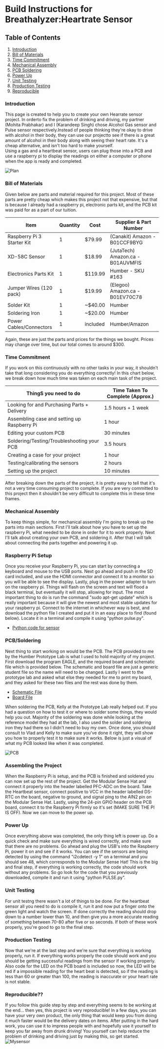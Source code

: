 # Build Instructions for Breathalyzer:Heartrate Sensor

## Table of Contents
1. [Introduction](#introduction)
2. [Bill of Materials](#bill-of-materials)
3. [Time Commitment](#time-commitment)
4. [Mechanical Assembly](#mechanical-assembly)
5. [PCB Soldering](#pcb-soldering)
6. [Power Up](#power-up)
7. [Unit Testing](#unit-testing)
8. [Production Testing](#production-testing)
9. [Reproducible](#reproducible)

### Introduction
This page is created to help you to create your own Hearrate sensor project. In orderto fix the problem of drinking and driving, my partner (Mohita Prabhakar) and I (Karandeep Singh) chose Alcohol Gas sensor and Pulse sensor respectively.Instead of people thinking they're okay to drive with alcohol in their body, they can use our projectto see if there is a great amount of alcohol in their body along with seeing their heart rate. It's a cheap alternative, and isn't too hard to make yourself.
<br>
Using a gas and a heartbeat sensor, users can plug those into a PCB and use a raspberry pi to display the readings on either a computer or phone when the app is ready and completed.

![Plan]()

### Bill of Materials
Given below are parts and material required for this project. Most of these
parts are pretty cheap which makes this project not that expensive, but that is
because I already had a raspberry pi, electronic parts kit, and the PCB kit was
paid for as a part of our tuition. 

| **Item**                   | **Quantity** | **Cost**  | **Supplier & Part Number**        |
|----------------------------|--------------|-----------|-----------------------------------|
| Raspberry Pi 3 Starter Kit | 1            | \$79.99   | (Canakit) Amazon - B01CCF9BYG     |
| XD-58C Sensor              | 1            | \$18.99   | (JutaTech) Amazon.ca - B01AUVMFIS |
| Electronics Parts Kit      | 1            | \$119.99  | Humber - SKU \#163                |
| Jumper Wires (120 pack)    | 1            | \$19.99   | (Elegoo) Amazon.ca - B01EV70C78   |
| Solder Kit                 | 1            | \~\$40.00 | Humber                            |
| Soldering Iron             | 1            | \~\$20.00 | Humber                            |
| Power Cables/Connectors    | 1            | included  | Humber/Amazon                     |

Again, these are just the parts and prices for the things we bought. Prices may
change over time, but our total comes to around \$300.

### Time Commitment
If you work on this continuously with no other
tasks in your way, it shouldn't take that long considering you do everything
correctly! In this chart below, we break down how much time was taken on each
main task of the project.

| ThingS you need to do                       | Time Taken To Complete (Approx.) |
|---------------------------------------------|----------------------------------|
| Looking for and Purchasing Parts + Delivery | 1.5 hours + 1 week               |
| Assembling case and setting up Raspberry Pi | 1 hour                           |
| Editing your custom PCB                     | 30 minutes                       |
| Soldering/Testing/Troubleshooting your PCB  | 3.5 hours                        |
| Creating a case for your project            | 1 hour                           |
| Testing/calibrating the sensors             | 2 hours                          |
| Setting up the project                      | 10 minutes                       |

After breaking down the parts of the project, it is pretty easy to tell that
it's not a very time consuming project to complete. If you are very committed to
this project then it shouldn't be very difficult to complete this in these time
frames.

### Mechanical Assembly
To keep things simple, for mechanical assembly I'm going to break up the parts into main sections. First I'll talk about how you have to set up the raspberry Pi, what needed to be done in order for it to work properly. Next I'll talk about creating your own PCB, and soldering it. After that I will talk about connecting the parts together and powering it up.
### Raspberry Pi Setup
Once you receive your Raspberry Pi, you can start by connecting a keyboard and mouse to the USB ports. Next go ahead and push in the SD card included, and use the HDMI connector and connect it to a monitor so you will be able to see the display. Lastly, plug in the power adapter to turn on the raspberry pi. Things will flash on the screen and text will flood a black terminal, but eventually it will stop, allowing for input. The most important thing to do is run the command "sudo apt-get update" which is really important because it will give the newest and most stable updates for your raspberry pi. 
Connect to the internet in whichever way is best, and download the python file I created and put it in an easy place to find (found below). Locate it in a terminal and compile it using "python pulse.py".

-  [Python code for sensor](https://github.com/N01150244/pulsesensor/blob/master/pulse.py)

### PCB/Soldering
Next thing to start working on would be the PCB. The PCB provided to me by the Humber Prototype Lab is what I used to hold majority of my project. First download the program EAGLE, and the required board and schematic file which is provided below. The schematic and board file are just a generic student file so the name will need to be changed. Lastly I went to the prototype lab and asked what else they needed for me to print my board, and they asked for these two files and the rest was done by them.

-  [Schematic File](https://github.com/N01150244/pulsesensor/blob/master/HSHV4-student%20version.sch)<br>
-  [Board File](https://github.com/N01150244/pulsesensor/blob/master/HSHV4-student%20version.brd)<br>

When soldering the PCB, Kelly at the Prototype Lab really helped out. If you had a question on how to test it or where to solder some things, they would help you out. Majority of the soldering was done while looking at the reference model they had at the lab, I also used the solder and soldering iron they had there so I didn't need to buy my own. Once done, you should consult to Vlad and Kelly to make sure you've done it right, they will show you how to properly test it to make sure it works. Below is just a visual of what my PCB looked like when it was completed.

![PCB]()

### Assembling the Project
When the Raspberry Pi is setup, and the PCB is finished and soldered you can now set up the rest of the project. Get the Modular Sense Hat and connect it properly into the header labelled PFC-ADC on the board. Take the Heartbeat sensor, connect positive to VCC in the header labelled DS-RTC on the board, negative to ground, and signal ping to the AIN2 pin on the Modular Sense Hat. Lastly, using the 24-pin GPIO header on the PCB board, connect it to the Raspberry Pi firmly so it's set (MAKE SURE THE PI IS OFF). Now we can move to the power up.

### Power Up
Once everything above was completed, the only thing left is power up. Do a quick check and make sure everything is wired correctly, and make sure that there are no problems. Go ahead and plug the USB's into the Raspberry Pi, power it on and see if it works. You can see if the sensors are being detected by using the command "i2cdetect -y 1" on a terminal and you should see 48, which corresponds to the Modular Sense Hat! This is the big and final step, if everything is working correctly, the code should work without any problems. So go look for the code that you previously downloaded, compile it and run it using "python PULSE.py".

### Unit Testing
For unit testng there wasn't a lot of things to be done. For the heartbeat sensor all you need to do is compile it, run it and now put a finger onto the green light and watch the screen. If done correctly the reading should drop down to a number lower than 10, and then give you a more accurate reading of something between 70-80 after five or so seconds. If both of these work properly, you're good to go to the final step.

### Production Testing
Now that we're at the last step and we're sure that everything is working properly, run it. If everything works properly the code should work and you should be getting successful readings from the sensor if working properly. Also code for the LED on the PCB board is included so now, the LED will be red if a impossible reading for the heart beat is detected, so if the reading is less than 60 or greater than 100, the reading is inaccurate or your heart rate is not stable.

### Reproducible??
If you follow this guide step by step and everything seems to be working at the end... then yes, this project is very reproducible! In a few days, you can have your very own product, the only thing that would keep you from doing it much faster would be the delivery dates on items. After putting in the hard work, you can use it to impress people with and hopefully use it yourself to keep you far away from drunk driving! You yourself can help reduce the problem of drinking and driving just by making this, so get started.<br>
![Mysensor]()
